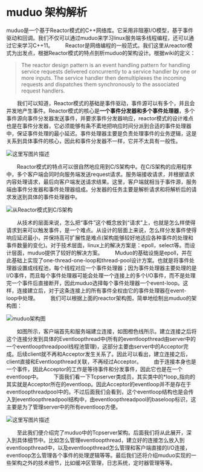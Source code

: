 # muduo 架构解析

muduo是一个基于Reactor模式的C++网络库。它采用非阻塞I/O模型，基于事件驱动和回调。我们不仅可以通过muduo来学习linux服务端多线程编程，还可以通过它来学习C++11。
    Reactor是网络编程的一般范式。我们这里从reactor模式为出发点，根据Reactor模式的特点剖析muduo的架构设计。根据wiki的定义：

> The reactor design pattern is an event handling pattern for handling
> service requests delivered concurrently to a service handler by one or
> more inputs. The service handler then demultiplexes the incoming
> requests and dispatches them synchronously to the associated request
> handlers.

    我们可以知道，Reactor模式的基础是事件驱动，事件源可以有多个，并且会并发地产生事件。Reactor模式的核心是**一个事件分发器和多个事件处理器**，多个事件源向事件分发器发送事件，并要求事件分发器响应，reactor模式的设计难点也是在事件分发器，它必须能够有条不紊地把响应时间分派到合适的事件处理器中，保证事件处理的最小延迟。事件处理器主要是负责处理事件的业务逻辑，这是关系到具体事件的核心，因此和事件分发器不一样，它并不太具有一般性。

![这里写图片描述](https://img-blog.csdn.net/20170223162021284?watermark/2/text/aHR0cDovL2Jsb2cuY3Nkbi5uZXQvU3dhcnR6MjAxNQ==/font/5a6L5L2T/fontsize/400/fill/I0JBQkFCMA==/dissolve/70/gravity/SouthEast)

    Reactor模式的特点可以很自然地应用到C/S架构中。在C/S架构的应用程序中，多个客户端会同时向服务端发送request请求。服务端接收请求，并根据请求内容处理请求，最后向客户端发送请求结果。这里，客户端就相当于事件源，服务端由事件分发器和事件处理器组成。分发器的任务主要是解析请求和将解析后的请求发送到具体的事件处理器中。

![从Reactor模式到C/S架构](https://img-blog.csdn.net/20170223162052222?watermark/2/text/aHR0cDovL2Jsb2cuY3Nkbi5uZXQvU3dhcnR6MjAxNQ==/font/5a6L5L2T/fontsize/400/fill/I0JBQkFCMA==/dissolve/70/gravity/SouthEast)

    从技术的层面来说，怎么把“事件”这个概念放到“请求”上，也就是怎么样使得请求到来可以触发事件，是一个难点。从设计的层面上来说，怎么样分发事件使得响应延迟最小，并保持高可扩展性是难点(架构能够较好地适应各种事件的处理和事件数量的变化)。对于技术层面，linux上的解决方案是：epoll，select等。而设计层面，muduo提供了较好的解决方案。
    Muduo的基础设施是epoll，并在此基础上实现了one-thread-one-loop和thread-pool设计方案。也就是将事件处理器设置成线程池，每个线程对应一个事件处理器；因为事件处理器主要处理的是I/O事件，而且每个事件处理器可能会处理一个连接上的多个I/O事件，而不是处理完一个事件后直接断开，因此muduo选择每个事件处理器一个event-loop。这样，连接建立后，对于这条连接上的所有事件全权由它的事件处理器在event-loop中处理。
    我们可以根据上面的reactor架构图，简单地绘制出muduo的架构图：

![muduo架构图](https://img-blog.csdn.net/20170223162137832?watermark/2/text/aHR0cDovL2Jsb2cuY3Nkbi5uZXQvU3dhcnR6MjAxNQ==/font/5a6L5L2T/fontsize/400/fill/I0JBQkFCMA==/dissolve/70/gravity/SouthEast)

    如图所示，客户端首先和服务端建立连接，如图橙色线所示。建立连接之后将这个连接分发到具体的Eventloopthread中(所有的eventloopthread由server中的一个eventloopthreadpool线程池管理)，这部分主要由server中的Acceptor完成。后续client就不再和Acceptor发生关系了。因此可以看出，建立连接之后，client直接和Eventloopthread关联，不再经过Acceptor。
    由于连接本身也是一个事件，因此Acceptor的工作是等待事件和分发事件，因此它也是在一个eventloop中。
    下面我们看一下Tcpserver类成员，其实类中的*loop_指向的其实就是Acceptor所在的eventloop。因此Acceptor的eventloop并不是存在于eventloopthreadpool中的。不过后面我们会看到，这个eventloop结构也是会传入到eventloopthreadpool结构中，由eventloopthreadpool的baseloop标识，这主要是为了管理server中的所有eventloop方便。

![这里写图片描述](https://img-blog.csdn.net/20170223162233063?watermark/2/text/aHR0cDovL2Jsb2cuY3Nkbi5uZXQvU3dhcnR6MjAxNQ==/font/5a6L5L2T/fontsize/400/fill/I0JBQkFCMA==/dissolve/70/gravity/SouthEast)

    至此我们便介绍完了muduo中的Tcpserver架构。后面我们将从此展开，深入到具体细节中。比如怎么管理eventloopthread，建立好的连接怎么放入到eventloopthread中，以及eventloopthread怎么管理和客户端直接的I/O连接，eventloop怎么管理各个事件的处理逻辑等等。最后我们还将介绍muduo实现的一些架构之外的技术细节，比如缓冲区管理，日志系统，定时器管理等等。
